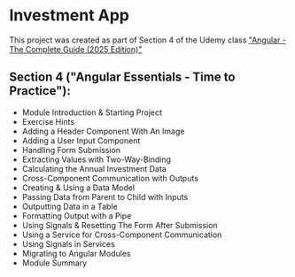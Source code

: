 # Investment App

This project was created as part of Section 4 of the Udemy class ["Angular - The Complete Guide (2025 Edition)"](https://www.udemy.com/course/the-complete-guide-to-angular-2/)

## Section 4 ("Angular Essentials - Time to Practice"):
- Module Introduction & Starting Project
- Exercise Hints
- Adding a Header Component With An Image
- Adding a User Input Component
- Handling Form Submission
- Extracting Values with Two-Way-Binding
- Calculating the Annual Investment Data
- Cross-Component Communication with Outputs
- Creating & Using a Data Model
- Passing Data from Parent to Child with Inputs
- Outputting Data in a Table
- Formatting Output with a Pipe
- Using Signals & Resetting The Form After Submission
- Using a Service for Cross-Component Communication
- Using Signals in Services
- Migrating to Angular Modules
- Module Summary
